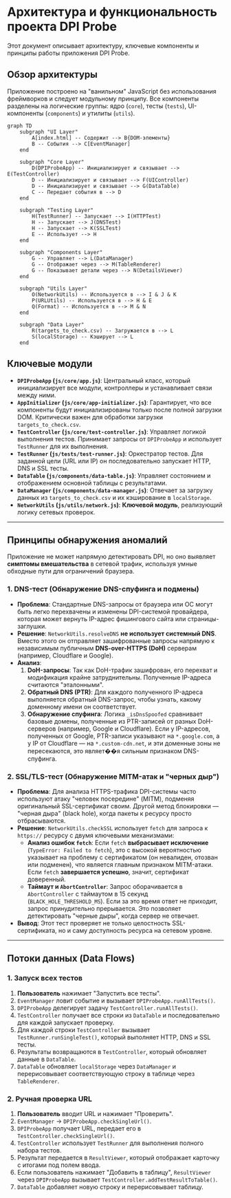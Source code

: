 # Архитектура и функциональность проекта DPI Probe

Этот документ описывает архитектуру, ключевые компоненты и принципы работы приложения DPI Probe.

## Обзор архитектуры

Приложение построено на "ванильном" JavaScript без использования фреймворков и следует модульному принципу. Все компоненты разделены на логические группы: ядро (`core`), тесты (`tests`), UI-компоненты (`components`) и утилиты (`utils`).

```mermaid
graph TD
    subgraph "UI Layer"
        A[index.html] -- Содержит --> B{DOM-элементы}
        B -- События --> C[EventManager]
    end

    subgraph "Core Layer"
        D(DPIProbeApp) -- Инициализирует и связывает --> E(TestController)
        D -- Инициализирует и связывает --> F(UIController)
        D -- Инициализирует и связывает --> G(DataTable)
        C -- Передает события в --> D
    end

    subgraph "Testing Layer"
        H(TestRunner) -- Запускает --> I(HTTPTest)
        H -- Запускает --> J(DNSTest)
        H -- Запускает --> K(SSLTest)
        E -- Использует --> H
    end

    subgraph "Components Layer"
        G -- Управляет --> L(DataManager)
        G -- Отображает через --> M(TableRenderer)
        G -- Показывает детали через --> N(DetailsViewer)
    end

    subgraph "Utils Layer"
        O(NetworkUtils) -- Используется в --> I & J & K
        P(URLUtils) -- Используется в --> H & E
        Q(Format) -- Используется в --> M & N
    end

    subgraph "Data Layer"
        R(targets_to_check.csv) -- Загружается в --> L
        S(localStorage) -- Кэширует --> L
    end
```

## Ключевые модули

-   **`DPIProbeApp` (`js/core/app.js`)**: Центральный класс, который инициализирует все модули, контроллеры и устанавливает связи между ними.
-   **`AppInitializer` (`js/core/app-initializer.js`)**: Гарантирует, что все компоненты будут инициализированы только после полной загрузки DOM. Критически важен для обработки загрузки `targets_to_check.csv`.
-   **`TestController` (`js/core/test-controller.js`)**: Управляет логикой выполнения тестов. Принимает запросы от `DPIProbeApp` и использует `TestRunner` для их выполнения.
-   **`TestRunner` (`js/tests/test-runner.js`)**: Оркестратор тестов. Для заданной цели (URL или IP) он последовательно запускает HTTP, DNS и SSL тесты.
-   **`DataTable` (`js/components/data-table.js`)**: Управляет состоянием и отображением основной таблицы с результатами.
-   **`DataManager` (`js/components/data-manager.js`)**: Отвечает за загрузку данных из `targets_to_check.csv` и их кэширование в `localStorage`.
-   **`NetworkUtils` (`js/utils/network.js`)**: **Ключевой модуль**, реализующий логику сетевых проверок.

---

## Принципы обнаружения аномалий

Приложение не может напрямую детектировать DPI, но оно выявляет **симптомы вмешательства** в сетевой трафик, используя умные обходные пути для ограничений браузера.

### 1. DNS-тест (Обнаружение DNS-спуфинга и подмены)

-   **Проблема**: Стандартные DNS-запросы от браузера или ОС могут быть легко перехвачены и изменены DPI-системой провайдера, которая может вернуть IP-адрес фишингового сайта или страницы-заглушки.
-   **Решение**: `NetworkUtils.resolveDNS` **не использует системный DNS**. Вместо этого он отправляет зашифрованные запросы напрямую к независимым публичным **DNS-over-HTTPS (DoH)** серверам (например, Cloudflare и Google).
-   **Анализ**:
    1.  **DoH-запросы**: Так как DoH-трафик зашифрован, его перехват и модификация крайне затруднительны. Полученные IP-адреса считаются "эталонными".
    2.  **Обратный DNS (PTR)**: Для каждого полученного IP-адреса выполняется обратный DNS-запрос, чтобы узнать, какому доменному имени он соответствует.
    3.  **Обнаружение спуфинга**: Логика `_isDnsSpoofed` сравнивает базовые домены, полученные из PTR-записей от разных DoH-серверов (например, Google и Cloudflare). Если у IP-адресов, полученных от Google, PTR-записи указывают на `*.google.com`, а у IP от Cloudflare — на `*.custom-cdn.net`, и эти доменные зоны не пересекаются, это являет��я сильным признаком DNS-спуфинга.

### 2. SSL/TLS-тест (Обнаружение MITM-атак и "черных дыр")

-   **Проблема**: Для анализа HTTPS-трафика DPI-системы часто используют атаку "человек посередине" (MITM), подменяя оригинальный SSL-сертификат своим. Другой метод блокировки — "черная дыра" (black hole), когда пакеты к ресурсу просто отбрасываются.
-   **Решение**: `NetworkUtils.checkSSL` использует `fetch` для запроса к `https://` ресурсу с двумя ключевыми механизмами:
    -   **Анализ ошибок `fetch`**: Если `fetch` **выбрасывает исключение** (`TypeError: Failed to fetch`), это с высокой вероятностью указывает на проблему с сертификатом (он невалиден, отозван или подменен), что является главным признаком MITM-атаки. Если `fetch` **завершается успешно**, значит, сертификат доверенный.
    -   **Таймаут и `AbortController`**: Запрос оборачивается в `AbortController` с таймаутом в 15 секунд (`BLACK_HOLE_THRESHOLD_MS`). Если за это время ответ не приходит, запрос принудительно прерывается. Это позволяет детектировать "черные дыры", когда сервер не отвечает.
-   **Вывод**: Этот тест проверяет не только целостность SSL-сертификата, но и саму доступность ресурса на сетевом уровне.

---

## Потоки данных (Data Flows)

### 1. Запуск всех тестов

1.  **Пользователь** нажимает "Запустить все тесты".
2.  `EventManager` ловит событие и вызывает `DPIProbeApp.runAllTests()`.
3.  `DPIProbeApp` делегирует задачу `TestController.runAllTests()`.
4.  `TestController` получает все строки из `DataTable` и последовательно для каждой запускает проверку.
5.  Для каждой строки `TestController` вызывает `TestRunner.runSingleTest()`, который выполняет HTTP, DNS и SSL тесты.
6.  Результаты возвращаются в `TestController`, который обновляет данные в `DataTable`.
7.  `DataTable` обновляет `localStorage` через `DataManager` и перерисовывает соответствующую строку в таблице через `TableRenderer`.

### 2. Ручная проверка URL

1.  **Пользователь** вводит URL и нажимает "Проверить".
2.  `EventManager` -> `DPIProbeApp.checkSingleUrl()`.
3.  `DPIProbeApp` получает URL, передает его в `TestController.checkSingleUrl()`.
4.  `TestController` использует `TestRunner` для выполнения полного набора тестов.
5.  Результат передается в `ResultViewer`, который отображает карточку с итогами под полем ввода.
6.  Если пользователь нажимает "Добавить в таблицу", `ResultViewer` через `DPIProbeApp` вызывает `TestController.addTestResultToTable()`.
7.  `DataTable` добавляет новую строку и перерисовывает таблицу.
